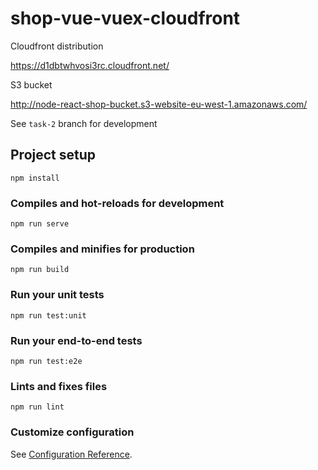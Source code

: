 # shop-vue-vuex-cloudfront

Cloudfront distribution

https://d1dbtwhvosi3rc.cloudfront.net/


S3 bucket

http://node-react-shop-bucket.s3-website-eu-west-1.amazonaws.com/


See `task-2` branch for development

## Project setup
```
npm install
```

### Compiles and hot-reloads for development
```
npm run serve
```

### Compiles and minifies for production
```
npm run build
```

### Run your unit tests
```
npm run test:unit
```

### Run your end-to-end tests
```
npm run test:e2e
```

### Lints and fixes files
```
npm run lint
```

### Customize configuration
See [Configuration Reference](https://cli.vuejs.org/config/).
